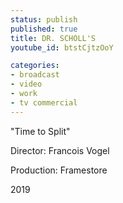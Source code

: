 ```yaml
---
status: publish
published: true
title: DR. SCHOLL'S
youtube_id: btstCjtzOoY

categories:
- broadcast
- video
- work
- tv commercial
---
```

"Time to Split"

Director: Francois Vogel

Production: Framestore

2019

